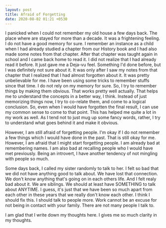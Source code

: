 ```yaml
---
layout: post
title: Afraid of Forgetting
date: 2020-08-02 01:21 +0530
---
```


I panicked when I could not remember my old house a few days back. The place where are stayed for more than a decade. It was a frightening feeling. I do not have a good memory for sure. I remember an instance as a child when I had already studied a chapter from our History book and I had also made some notes from that chapter. After that chapter was taught again in school and I came back home to read it. I did not realize that I had already read it before. It just gave me a Deja-vu feel. Something I'd done before, but I was definitely not sure about it. It was only after I saw my notes from that chapter that I realized that I had almost forgotten about it. It was pretty unbelievable for me. I have been using some tricks to remember stuffs since that time. I do not rely on my memory for sure. So, I try to remember things by making them obvious. That works pretty well actually. That helps me to understand the concepts in a better way, I think. Instead of just memorizing things now, I try to co-relate them, and come to a logical conclusion. So, even when I would have forgotten the final result, I can use my common sense to come to that point. This has helped me quite a lot in my work as well. As I tend not to just mug up some fancy words, rather, I try to understand what goes behind it and make it obvious.  

However, I am still afraid of forgetting people. I'm okay if I do not remember a few things which I would have done in the past. That is still okay for me. However, I am afraid that I might start forgetting people. I am already bad at remembering names. I am also bad at recalling people who I would have met previously. Being an introvert, I have another tendency of not mingling with people so much.  

Some days back, I called my sister randomly to talk to her. I felt so bad that we did not have anything good to talk about. We have lost that connection. We don't know anything that's going on in each others life. And I felt realy bad about it. We are siblings. We should at least have SOMETHING to talk about ANYTIME. I guess, it's just that we have been so much apart from each other in these years that we really don't know each other. I think I should fix this. I should talk to people more. Work cannot be an excuse for not being in contact with your family. There are not many people I talk to.  

I am glad that I write down my thoughts here. I gives me so much clarity in my thoughts.

